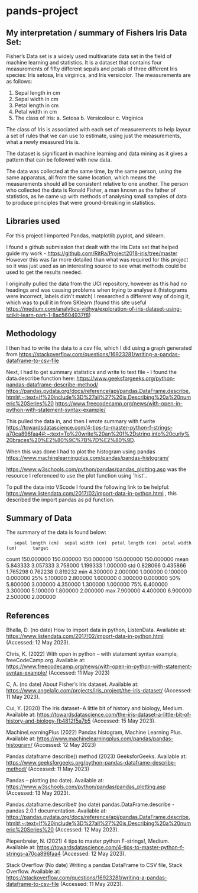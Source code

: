 # pands-project
## My interpretation / summary of Fishers Iris Data Set:

Fisher’s Data set is a widely used multivariate data set in the field of machine learning and statistics. It is a dataset that contains four measurements of fifty different sepals and petals of three different Iris species: Iris setosa, Iris virginica, and Iris versicolor. The measurements are as follows:
1.	Sepal length in cm
2.	Sepal width in cm
3.	Petal length in cm
4.	Petal width in cm
5.	The class of Iris:
    a.	Setosa
    b.	Versicolour
    c.	Virginica

The class of Iris is associated with each set of measurements to help layout a set of rules that we can use to estimate, using just the measurements, what a newly measured Iris is.

The dataset is significant in machine learning and data mining as it gives a pattern that can be followed with new data.

The data was collected at the same time, by the same person, using the same apparatus, all from the same location, which means the measurements should all be consistent relative to one another. The person who collected the data is Ronald Fisher, a man known as the father of statistics, as he came up with methods of analysing small samples of data to produce principles that were ground-breaking in statistics.

## Libraries used

For this project I imported Pandas, matplotlib.pyplot, and sklearn.

I found a github submission that dealt with the Iris Data set that helped guide my work - https://github.com/RitRa/Project2018-iris/tree/master However this was far more detailed than what was required for this project so it was just used as an interesting source to see what methods could be used to get the results needed.

I originally pulled the data from the UCI repository, however as this had no headings and was causing problems when trying to analyse it (histograms were incorrect, labels didn't match) I researched a different way of doing it, which was to pull it in from SKlearn (found this site useful https://medium.com/analytics-vidhya/exploration-of-iris-dataset-using-scikit-learn-part-1-8ac5604937f8)

## Methodology

I then had to write the data to a csv file, which I did using a graph generated from https://stackoverflow.com/questions/16923281/writing-a-pandas-dataframe-to-csv-file

Next, I had to get summary statistics and write to text file - I found the data.describe function here: https://www.geeksforgeeks.org/python-pandas-dataframe-describe-method/ https://pandas.pydata.org/docs/reference/api/pandas.DataFrame.describe.html#:~:text=If%20include%3D%27all%27%20is,Describing%20a%20numeric%20Series%20 https://www.freecodecamp.org/news/with-open-in-python-with-statement-syntax-example/ 

This pulled the data in, and then I wrote summary with f.write https://towardsdatascience.com/4-tips-to-master-python-f-strings-a70ca896faa4#:~:text=To%20write%20an%20f%2Dstring,into%20curly%20braces%20%E2%80%9C%7B%7D%E2%80%9D.

When this was done I had to plot the histogram using pandas https://www.machinelearningplus.com/pandas/pandas-histogram/

https://www.w3schools.com/python/pandas/pandas_plotting.asp was the resource I referenced to use the plot function using 'hist'..

To pull the data into VScode I found the following link to be helpful: https://www.listendata.com/2017/02/import-data-in-python.html , this described the import pandas as pd function.

## Summary of Data

The summary of the data is found below:

       sepal length (cm)  sepal width (cm)  petal length (cm)  petal width (cm)      target
count         150.000000        150.000000         150.000000        150.000000  150.000000
mean            5.843333          3.057333           3.758000          1.199333    1.000000
std             0.828066          0.435866           1.765298          0.762238    0.819232
min             4.300000          2.000000           1.000000          0.100000    0.000000
25%             5.100000          2.800000           1.600000          0.300000    0.000000
50%             5.800000          3.000000           4.350000          1.300000    1.000000
75%             6.400000          3.300000           5.100000          1.800000    2.000000
max             7.900000          4.400000           6.900000          2.500000    2.000000


## References


Bhalla, D. (no date) How to import data in python, ListenData. Available at: https://www.listendata.com/2017/02/import-data-in-python.html (Accessed: 12 May 2023).

Chris, K. (2022) With open in python – with statement syntax example, freeCodeCamp.org. Available at: https://www.freecodecamp.org/news/with-open-in-python-with-statement-syntax-example/ (Accessed: 11 May 2023)

C, A. (no date) About Fisher’s Iris dataset. Available at: https://www.angela1c.com/projects/iris_project/the-iris-dataset/  (Accessed: 11 May 2023).

Cui, Y. (2020) The iris dataset - A little bit of history and biology, Medium. Available at: https://towardsdatascience.com/the-iris-dataset-a-little-bit-of-history-and-biology-fb4812f5a7b5 (Accessed: 15 May 2023).

MachineLearningPlus (2022) Pandas histogram, Machine Learning Plus. Available at: https://www.machinelearningplus.com/pandas/pandas-histogram/ (Accessed: 12 May 2023)

Pandas dataframe describe() method (2023) GeeksforGeeks. Available at: https://www.geeksforgeeks.org/python-pandas-dataframe-describe-method/ (Accessed: 11 May 2023)

Pandas – plotting (no date). Available at: https://www.w3schools.com/python/pandas/pandas_plotting.asp (Accessed: 13 May 2023).

Pandas.dataframe.describe# (no date) pandas.DataFrame.describe - pandas 2.0.1 documentation. Available at: https://pandas.pydata.org/docs/reference/api/pandas.DataFrame.describe.html#:~:text=If%20include%3D%27all%27%20is,Describing%20a%20numeric%20Series%20  (Accessed: 12 May 2023).

Piepenbreier, N. (2021) 4 tips to master python F-strings!, Medium. Available at: https://towardsdatascience.com/4-tips-to-master-python-f-strings-a70ca896faa4  (Accessed: 12 May 2023).

Stack Overflow (No date) Writing a pandas DataFrame to CSV file, Stack Overflow. Available at: https://stackoverflow.com/questions/16923281/writing-a-pandas-dataframe-to-csv-file (Accessed: 11 May 2023).

